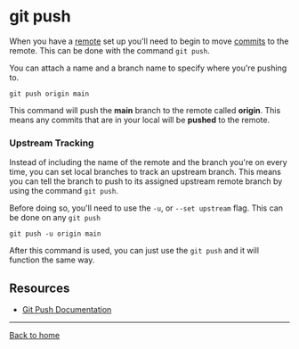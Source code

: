 # git push

When you have a [remote](./REMOTE.md) set up you'll need to begin to move [commits](./COMMIT.md) to the remote.
This can be done with the command `git push`. 

You can attach a name and a branch name to specify where you're pushing to. 

```
git push origin main
```
This command will push the **main** branch to the remote called **origin**. 
This means any commits that are in your local will be **pushed** to the remote.

### Upstream Tracking 

Instead of including the name of the remote and the branch you're on every time, you can set local branches to track an upstream branch.
This means you can tell the branch to push to its assigned upstream remote branch by using the command `git push`. 

Before doing so, you'll need to use the `-u`, or `--set upstream` flag. This can be done on any `git push`

```
git push -u origin main
```

After this command is used, you can just use the `git push` and it will function the same way.

## Resources

- [Git Push Documentation](https://git-scm.com/docs/git-push)

---

[Back to home](../README.md)
